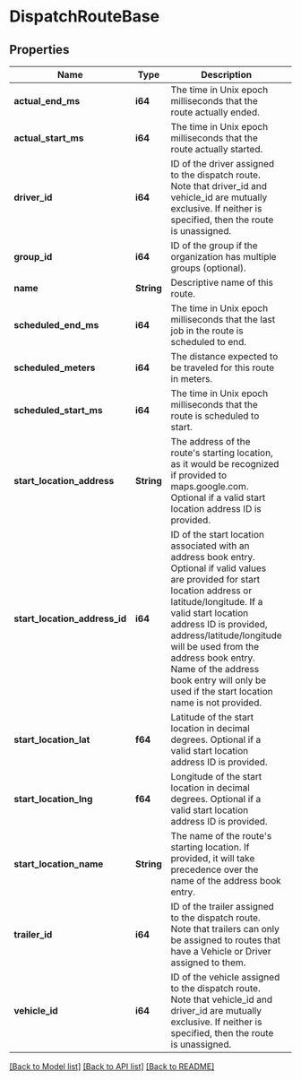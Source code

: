 # DispatchRouteBase

## Properties
Name | Type | Description | Notes
------------ | ------------- | ------------- | -------------
**actual_end_ms** | **i64** | The time in Unix epoch milliseconds that the route actually ended. | [optional] 
**actual_start_ms** | **i64** | The time in Unix epoch milliseconds that the route actually started. | [optional] 
**driver_id** | **i64** | ID of the driver assigned to the dispatch route. Note that driver_id and vehicle_id are mutually exclusive. If neither is specified, then the route is unassigned. | [optional] 
**group_id** | **i64** | ID of the group if the organization has multiple groups (optional). | [optional] 
**name** | **String** | Descriptive name of this route. | 
**scheduled_end_ms** | **i64** | The time in Unix epoch milliseconds that the last job in the route is scheduled to end. | 
**scheduled_meters** | **i64** | The distance expected to be traveled for this route in meters. | [optional] 
**scheduled_start_ms** | **i64** | The time in Unix epoch milliseconds that the route is scheduled to start. | 
**start_location_address** | **String** | The address of the route's starting location, as it would be recognized if provided to maps.google.com. Optional if a valid start location address ID is provided. | [optional] 
**start_location_address_id** | **i64** | ID of the start location associated with an address book entry. Optional if valid values are provided for start location address or latitude/longitude. If a valid start location address ID is provided, address/latitude/longitude will be used from the address book entry. Name of the address book entry will only be used if the start location name is not provided. | [optional] 
**start_location_lat** | **f64** | Latitude of the start location in decimal degrees. Optional if a valid start location address ID is provided. | [optional] 
**start_location_lng** | **f64** | Longitude of the start location in decimal degrees. Optional if a valid start location address ID is provided. | [optional] 
**start_location_name** | **String** | The name of the route's starting location. If provided, it will take precedence over the name of the address book entry. | [optional] 
**trailer_id** | **i64** | ID of the trailer assigned to the dispatch route. Note that trailers can only be assigned to routes that have a Vehicle or Driver assigned to them. | [optional] 
**vehicle_id** | **i64** | ID of the vehicle assigned to the dispatch route. Note that vehicle_id and driver_id are mutually exclusive. If neither is specified, then the route is unassigned. | [optional] 

[[Back to Model list]](../README.md#documentation-for-models) [[Back to API list]](../README.md#documentation-for-api-endpoints) [[Back to README]](../README.md)


